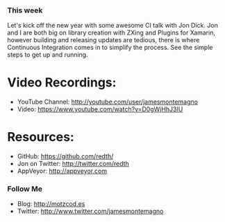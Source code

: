 ### This week
Let's kick off the new year with some awesome CI talk with Jon Dick. Jon and I are both big on library creation with ZXing and Plugins for Xamarin, however building and releasing updates are tedious, there is where Continuous Integration comes in to simplify the process. See the simple steps to get up and running.

# Video Recordings:
* YouTube Channel: http://youtube.com/user/jamesmontemagno
* Video: https://www.youtube.com/watch?v=D0gWjHhJ3IU

# Resources:
* GitHub: https://github.com/redth/
* Jon on Twitter: http://twitter.com/redth
* AppVeyor: http://appveyor.com


### Follow Me
* Blog: http://motzcod.es
* Twitter: http://www.twitter.com/jamesmontemagno




